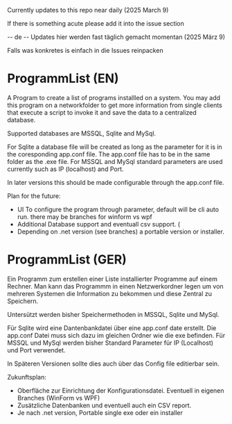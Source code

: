 Currently updates to this repo near daily (2025 March 9)

If there is something acute please add it into the issue section

 -- de -- Updates hier werden fast täglich gemacht momentan (2025 März 9)
 
Falls was konkretes is einfach in die Issues reinpacken

# ProgrammList (EN)

A Program to create a list of programs installled on a system. You may add this program on a networkfolder to get more information from single clients that execute a script to invoke it and save the data to a centralized database.

Supported databases are MSSQL, Sqlite and MySql.

For Sqlite a database file will be created as long as the parameter for it is in the coresponding app.conf file. The app.conf file has to be in the same folder as the .exe file.
For MSSQL and MySql standard parameters are used currently such as IP (localhost) and Port.

In later versions this should be made configurable through the app.conf file.

Plan for the future:
- UI To configure the program through parameter, default will be cli auto run. there may be branches for winform vs wpf 
- Additional Database support and eventuall csv support. (
- Depending on .net version (see branches) a portable version or installer.

# ProgrammList (GER)

Ein Programm zum erstellen einer Liste installierter Programme auf einem Rechner. Man kann das Programmm in einen Netzwerkordner legen um von mehreren Systemen die Information zu bekommen und diese Zentral zu Speichern.

Untersützt werden bisher Speichermethoden in MSSQL, Sqlite und MySql.

Für Sqlite wird eine Dantenbankdatei über eine app.conf date erstellt. Die app.conf Datei muss sich dazu im gleichen Ordner wie die exe befinden.
Für MSSQL und MySql werden bisher Standard Parameter für IP (Localhost) und Port verwendet.

In Späteren Versionen sollte dies auch über das Config file editierbar sein.

Zukunftsplan:
- Oberfläche zur Einrichtung der Konfigurationsdatei. Eventuell in eigenen Branches (WinForm vs WPF)
- Zusätzliche Datenbanken und eventuell auch ein CSV report.
- Je nach .net version, Portable single exe oder ein installer
